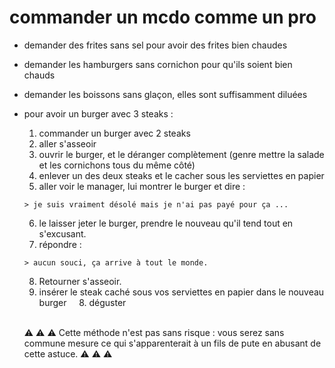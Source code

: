 # commander un mcdo comme un pro

* demander des frites sans sel pour avoir des frites bien chaudes
* demander les hamburgers sans cornichon pour qu'ils soient bien chauds
* demander les boissons sans glaçon, elles sont suffisamment diluées
* pour avoir un burger avec 3 steaks :
    1. commander un burger avec 2 steaks
    2. aller s'asseoir
    3. ouvrir le burger, et le déranger complètement (genre mettre la salade et les cornichons tous du même côté)
    4. enlever un des deux steaks et le cacher sous les serviettes en papier
    5. aller voir le manager, lui montrer le burger et dire :
    
      > je suis vraiment désolé mais je n'ai pas payé pour ça ...
     6. le laisser jeter le burger, prendre le nouveau qu'il tend tout en s'excusant. 
     7. répondre :

      > aucun souci, ça arrive à tout le monde.
     8. Retourner s'asseoir.
     7. insérer le steak caché sous vos serviettes en papier dans le nouveau burger
     8. déguster
     
     <br/> :warning: :warning: :warning: Cette méthode n'est pas sans risque : vous serez sans commune mesure ce qui s'apparenterait à un fils de pute en abusant de cette astuce. :warning: :warning: :warning:
